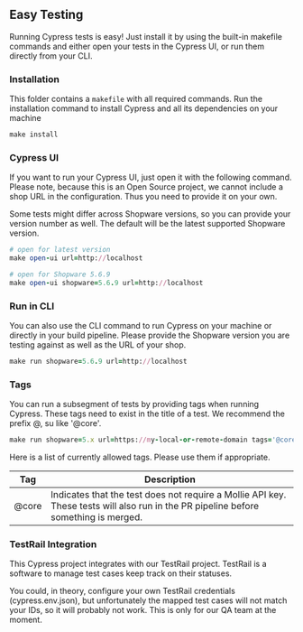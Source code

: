 
## Easy Testing

Running Cypress tests is easy!
Just install it by using the built-in makefile commands
and either open your tests in the Cypress UI, or run them directly from your CLI.


### Installation

This folder contains a `makefile` with all required commands.
Run the installation command to install Cypress and all its dependencies on your machine

```ruby 
make install
```


### Cypress UI
If you want to run your Cypress UI, just open it with the following command.
Please note, because this is an Open Source project, we cannot include a
shop URL in the configuration. Thus you need to provide it on your own.

Some tests might differ across Shopware versions, so you can provide your version number as well.
The default will be the latest supported Shopware version.

```ruby 
# open for latest version
make open-ui url=http://localhost

# open for Shopware 5.6.9
make open-ui shopware=5.6.9 url=http://localhost
```

### Run in CLI
You can also use the CLI command to run Cypress on your machine or directly
in your build pipeline.
Please provide the Shopware version you are testing against as well as 
the URL of your shop.

```ruby 
make run shopware=5.6.9 url=http://localhost
```



### Tags
You can run a subsegment of tests by providing tags when running Cypress.
These tags need to exist in the title of a test.
We recommend the prefix @, su like '@core'.

```ruby 
make run shopware=5.x url=https://my-local-or-remote-domain tags='@core @smoke'
```

Here is a list of currently allowed tags.
Please use them if appropriate.


| Tag   | Description |
|-------| --- |
| @core | Indicates that the test does not require a Mollie API key. These tests will also run in the PR pipeline before something is merged. |


### TestRail Integration
This Cypress project integrates with our TestRail project.
TestRail is a software to manage test cases keep track on their statuses.

You could, in theory, configure your own TestRail credentials (cypress.env.json), but unfortunately the mapped test cases
will not match your IDs, so it will probably not work. This is only for our QA team at the moment.
